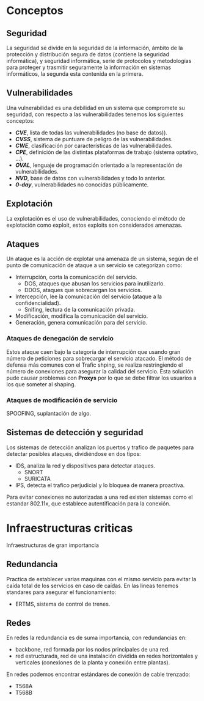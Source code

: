 # Conceptos
## Seguridad
La seguridad se divide en la seguridad de la información, ámbito de la protección y distribución segura de datos (contiene la seguridad informática), y seguridad informática, serie de protocolos y metodologías para proteger y trasmitir seguramente la información en sistemas informáticos, la segunda esta contenida en la primera.
## Vulnerabilidades
Una vulnerabilidad es una debilidad en un sistema que compromete su seguridad, con respecto a las vulnerabilidades tenemos los siguientes conceptos:
- ***CVE***, lista de todas las vulnerabilidades (no base de datos)).
- ***CVSS***, sistema de puntuare de peligro de las vulnerabilidades.
- ***CWE***, clasificación por características de las vulnerabilidades.
- ***CPE***, definición de las distintas plataformas de trabajo (sistema optativo, ...).
- ***OVAL***, lenguaje de programación orientado a la representación de vulnerabilidades.
- ***NVD***, base de datos con vulnerabilidades y todo lo anterior.
- ***0-day***, vulnerabilidades no conocidas públicamente.

## Explotación
La explotación es el uso de vulnerabilidades, conociendo el método de explotación como exploit, estos exploits son considerados amenazas.
## Ataques
Un ataque es la acción de explotar una amenaza de un sistema, según de el punto de comunicación de ataque a un servicio se categorizan como:
- Interrupción, corta la comunicación del servicio.
	- DOS, ataques que abusan los servicios para inutilizarlo.
	- DDOS, ataques que sobrecargan los servicios.
- Intercepción, lee la comunicación del servicio (ataque a la confidencialidad).
	- Snifing, lectura de la comunicación privada.
- Modificación, modifica la comunicación del servicio.
- Generación, genera comunicación para del servicio.

### Ataques de denegación de servicio
Estos ataque caen bajo la categoría de interrupción que usando gran número de peticiones para sobrecargar el servicio atacado. El método de defensa más comunes con el Trafic shping, se realiza restringiendo el número de conexiones para asegurar la calidad del servicio. Esta solución pude causar problemas con **Proxys** por lo que se debe filtrar los usuarios a los que someter al shaping.
### Ataques de modificación de servicio
SPOOFING, suplantación de algo.

## Sistemas de detección y seguridad
Los sistemas de detección analizan los puertos y trafico de paquetes para detectar posibles ataques, dividiéndose en dos tipos:
- IDS, analiza la red y dispositivos para detectar ataques.
	- SNORT
	- SURICATA
- IPS, detecta el trafico perjudicial y lo bloquea de manera proactiva.

Para evitar conexiones no autorizadas a una red existen sistemas como el estandar 802.11x, que establece autentificación para la conexión.
# Infraestructuras criticas
Infraestructuras de gran importancia
## Redundancia
Practica de establecer varias maquinas con el mismo servicio para evitar la caída total de los servicios en caso de caídas.
En las lineas tenemos standares para asegurar el funcionamiento:
- ERTMS, sistema de control de trenes.

## Redes
En redes la redundancia es de suma importancia, con redundancias en:
- backbone, red formada por los nodos principales de una red.
- red estructurada, red de una instalación dividida en redes horizontales y verticales (conexiones de la planta y conexión entre plantas).

En redes podemos encontrar estándares de conexión de cable trenzado:
- T568A
- T568B

